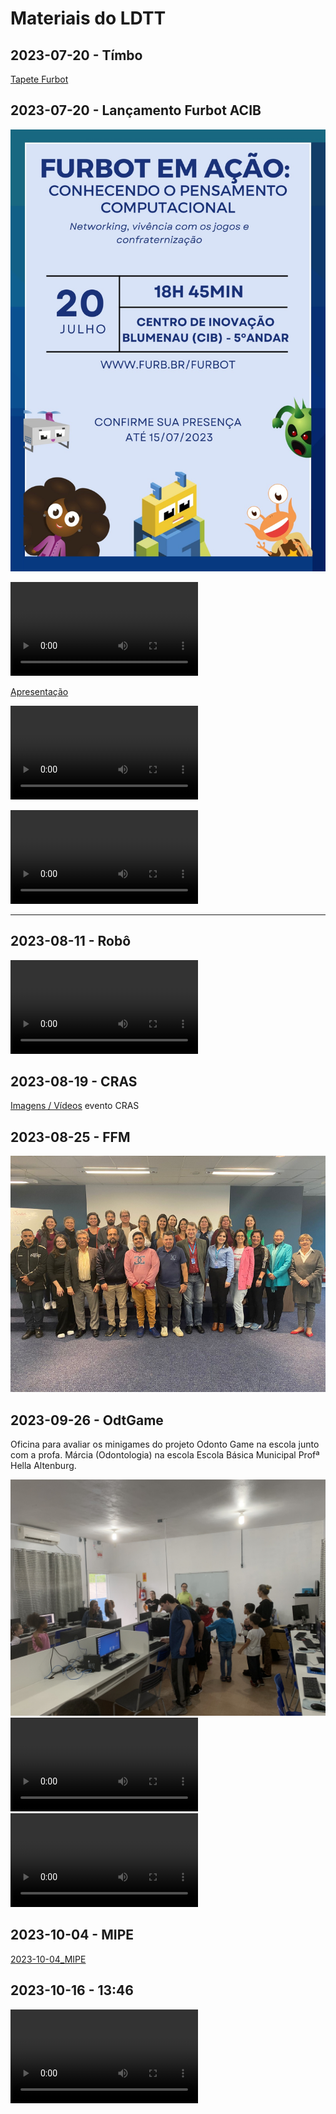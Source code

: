 # Materiais do LDTT

## 2023-07-20 - Tímbo

[Tapete Furbot](./Documentos/2023-07-14_Timbo.mp4)  

## 2023-07-20 - Lançamento Furbot ACIB

![Evento](./Documentos/2023-07-20_evento.jpeg)  

<video src="2023-07-20_Video.mp4" controls title="Vídeo"></video>  

[Apresentação](./Documentos/2023-07-20_apresentacao.pdf)

<video src="2023-07-20_Instagram.mp4" controls title="2023-07-20_Instagram"></video>  

<video src="2023-07-20_NDTV.mp4" controls title="2023-07-20_NDTV"></video>  

----

## 2023-08-11 - Robô

<video src="./Documentos/2023-08-11_Robo.mp4" controls title="2023-08-11_Robo"></video>  

## 2023-08-19 - CRAS

[Imagens / Vídeos](./CRAS%202023-08-19/ "2023-08-19_CRAS") evento CRAS  

## 2023-08-25 - FFM

![2023-08-25_FFM](./Documentos/2023-08-25_FFM.png)  

## 2023-09-26 - OdtGame

Oficina para avaliar os minigames do projeto Odonto Game na escola junto com a profa. Márcia (Odontologia) na escola Escola Básica Municipal Profª Hella Altenburg.  

![2023-09-26_OdtGame_a](./Documentos/2023-09-26_OdtGame_a.jpeg)  
<video src="./Documentos/2023-09-26_OdtGame_b.mp4" controls title="2023-09-26_OdtGame_b"></video>  
<video src="./Documentos/2023-09-26_OdtGame_c.mp4" controls title="2023-09-26_OdtGame_c"></video>  

## 2023-10-04 - MIPE

[2023-10-04_MIPE](./Documentos/2023-10-04_MIPE.pdf "2023-10-04_MIPE")  

## 2023-10-16 - 13:46

<video src="./Documentos/2023-10-16_LDTT_institucional.mp4" controls title="2023-10-16_LDTT_institucional.mp4"></video>  
